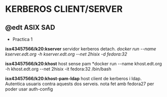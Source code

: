 # KERBEROS CLIENT/SERVER
## @edt ASIX SAD

* Practica 1

**isx43457566/k20:kserver** servidor kerberos detach.
	*docker run --name kserver.edt.org -h kserver.edt.org --net 2hisix -d fedora:32*

**isx43457566/k20:khost** host sense pam
	*docker run --name khost.edt.org -h khost.edt.org --net 2hisix -it fedora:32 /bin/bash
	
**isx43457566/k20:khost-pam-ldap** host client de kerberos i ldap. Autentica usuaris contra aquests dos serveis. nota fet amb fedora27 per poder usar auth-config
